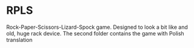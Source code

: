 # RPLS
Rock-Paper-Scissors-Lizard-Spock game.
Designed to look a bit like and old, huge rack device.
The second folder contains the game with Polish translation
